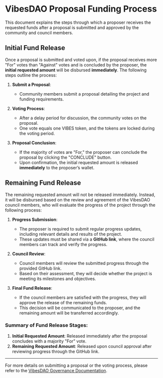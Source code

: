 # VibesDAO Proposal Funding Process

This document explains the steps through which a proposer receives the requested funds after a proposal is submitted and approved by the community and council members.

## Initial Fund Release

Once a proposal is submitted and voted upon, if the proposal receives more "For" votes than "Against" votes and is concluded by the proposer, the **initial requested amount** will be disbursed **immediately**. The following steps outline the process:

1. **Submit a Proposal**:
   - Community members submit a proposal detailing the project and funding requirements.
   
2. **Voting Process**:
   - After a delay period for discussion, the community votes on the proposal.
   - One vote equals one VIBES token, and the tokens are locked during the voting period.

3. **Proposal Conclusion**:
   - If the majority of votes are "For," the proposer can conclude the proposal by clicking the "CONCLUDE" button.
   - Upon confirmation, the initial requested amount is released **immediately** to the proposer’s wallet.

## Remaining Fund Release

The remaining requested amount will not be released immediately. Instead, it will be disbursed based on the review and agreement of the VibesDAO council members, who will evaluate the progress of the project through the following process:

1. **Progress Submission**:
   - The proposer is required to submit regular progress updates, including relevant details and results of the project.
   - These updates must be shared via a **GitHub link**, where the council members can track and verify the progress.

2. **Council Review**:
   - Council members will review the submitted progress through the provided GitHub link.
   - Based on their assessment, they will decide whether the project is meeting its milestones and objectives.

3. **Final Fund Release**:
   - If the council members are satisfied with the progress, they will approve the release of the remaining funds.
   - This decision will be communicated to the proposer, and the remaining amount will be transferred accordingly.

### Summary of Fund Release Stages:
1. **Initial Requested Amount**: Released immediately after the proposal concludes with a majority "For" vote.
2. **Remaining Requested Amount**: Released upon council approval after reviewing progress through the GitHub link.

---

For more details on submitting a proposal or the voting process, please refer to the [VibesDAO Governance Documentation](https://github.com/hirevibes/vibes-dao/).
